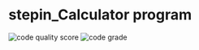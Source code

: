 # stepin_Calculator program
![code quality score](https://www.code-inspector.com/project/28155/score/svg)
![code grade](https://www.code-inspector.com/project/28155/status/svg)
